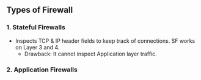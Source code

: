 ## Types of Firewall

### 1. Stateful Firewalls  
- Inspects TCP & IP header fields to keep track of connections. SF works on Layer 3 and 4.
  - Drawback: It cannot inspect Application layer traffic.

### 2. Application Firewalls
